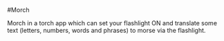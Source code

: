 #Morch

Morch in a torch app which can set your flashlight ON and translate some text (letters, numbers, words and phrases) to morse via the flashlight.

